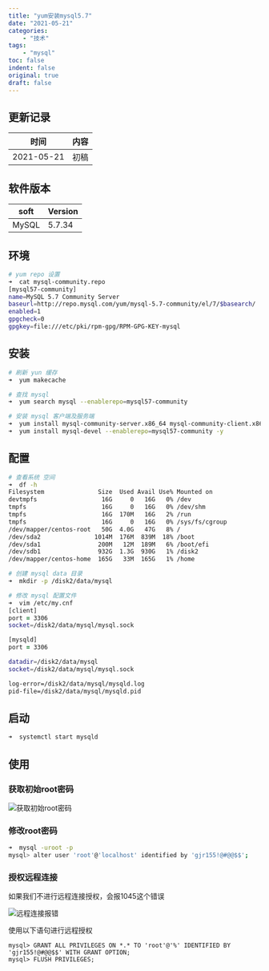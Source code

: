```yaml
---
title: "yum安装mysql5.7"
date: "2021-05-21"
categories:
    - "技术"
tags:
    - "mysql"
toc: false
indent: false
original: true
draft: false
---
```


## 更新记录

| 时间       | 内容 |
| ---------- | ---- |
| 2021-05-21 | 初稿 |

## 软件版本

| soft  | Version |
| ----- | ------- |
| MySQL | 5.7.34  |

## 环境

``` zsh
# yum repo 设置
➜  cat mysql-community.repo
[mysql57-community]
name=MySQL 5.7 Community Server
baseurl=http://repo.mysql.com/yum/mysql-5.7-community/el/7/$basearch/
enabled=1
gpgcheck=0
gpgkey=file:///etc/pki/rpm-gpg/RPM-GPG-KEY-mysql
```

## 安装

``` zsh
# 刷新 yun 缓存
➜  yum makecache

# 查找 mysql
➜  yum search mysql --enablerepo=mysql57-community

# 安装 mysql 客户端及服务端
➜  yum install mysql-community-server.x86_64 mysql-community-client.x86_64 --enablerepo=mysql57-community -y
➜  yum install mysql-devel --enablerepo=mysql57-community -y
```

## 配置

``` zsh
# 查看系统 空间
➜  df -h
Filesystem               Size  Used Avail Use% Mounted on
devtmpfs                  16G     0   16G   0% /dev
tmpfs                     16G     0   16G   0% /dev/shm
tmpfs                     16G  170M   16G   2% /run
tmpfs                     16G     0   16G   0% /sys/fs/cgroup
/dev/mapper/centos-root   50G  4.0G   47G   8% /
/dev/sda2               1014M  176M  839M  18% /boot
/dev/sda1                200M   12M  189M   6% /boot/efi
/dev/sdb1                932G  1.3G  930G   1% /disk2
/dev/mapper/centos-home  165G   33M  165G   1% /home

# 创建 mysql data 目录
➜  mkdir -p /disk2/data/mysql

# 修改 mysql 配置文件
➜  vim /etc/my.cnf
[client]
port = 3306
socket=/disk2/data/mysql/mysql.sock

[mysqld]
port = 3306

datadir=/disk2/data/mysql
socket=/disk2/data/mysql/mysql.sock

log-error=/disk2/data/mysql/mysqld.log
pid-file=/disk2/data/mysql/mysqld.pid
```

## 启动

``` zsh
➜  systemctl start mysqld
```

## 使用

### 获取初始root密码

![获取初始root密码](https://cdn.jsdelivr.net/gh/miaocunfa/imghosting/img/mysql_20210521_01.jpg)

### 修改root密码

``` zsh
➜  mysql -uroot -p
mysql> alter user 'root'@'localhost' identified by 'gjr155!@#@@$$';
```

### 授权远程连接

如果我们不进行远程连接授权，会报1045这个错误

![远程连接报错](https://cdn.jsdelivr.net/gh/miaocunfa/imghosting/img/mysql_20210521_02.jpg)

使用以下语句进行远程授权

``` mysql
mysql> GRANT ALL PRIVILEGES ON *.* TO 'root'@'%' IDENTIFIED BY 'gjr155!@#@@$$' WITH GRANT OPTION;
mysql> FLUSH PRIVILEGES;
```
